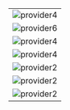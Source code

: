 <table>

<tr>
    <td><img src="https://github.com/suraj-khot-19/img/blob/main/provider7.gif" alt="provider4"></td>
</tr>
<tr>
    <td><img src="https://github.com/suraj-khot-19/img/blob/main/provider6.gif" alt="provider6"></td>
</tr>
<tr>
    <td><img src="https://github.com/suraj-khot-19/img/blob/main/provider4.gif" alt="provider4"></td>
</tr>
<tr>
    <td><img src="https://github.com/suraj-khot-19/img/blob/main/provider5.gif" alt="provider4"></td>
</tr>
<tr>
    <td><img src="https://github.com/suraj-khot-19/img/blob/main/provider2.gif" alt="provider2"></td>
</tr>
<tr>
    <td><img src="https://github.com/suraj-khot-19/img/blob/main/provider3.gif" alt="provider2"></td>
</tr>
<tr>
    <td><img src="https://github.com/suraj-khot-19/img/blob/main/provider1.png" alt="provider2"></td>
</tr>
</table>